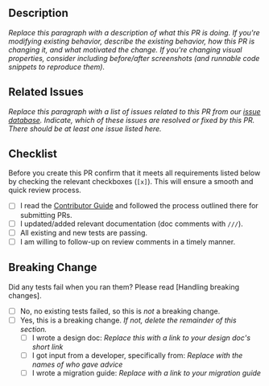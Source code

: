 ## Description

*Replace this paragraph with a description of what this PR is doing. If you're modifying existing behavior, describe the existing behavior, how this PR is changing it, and what motivated the change. If you're changing visual properties, consider including before/after screenshots (and runnable code snippets to reproduce them).*

## Related Issues

*Replace this paragraph with a list of issues related to this PR from our [issue database]. Indicate, which of these issues are resolved or fixed by this PR. There should be at least one issue listed here.*

## Checklist

Before you create this PR confirm that it meets all requirements listed below by checking the relevant checkboxes (`[x]`). This will ensure a smooth and quick review process.

- [ ] I read the [Contributor Guide] and followed the process outlined there for submitting PRs.
- [ ] I updated/added relevant documentation (doc comments with `///`).
- [ ] All existing and new tests are passing.
- [ ] I am willing to follow-up on review comments in a timely manner.

## Breaking Change

Did any tests fail when you ran them? Please read [Handling breaking changes].

- [ ] No, no existing tests failed, so this is *not* a breaking change.
- [ ] Yes, this is a breaking change. *If not, delete the remainder of this section.*
  - [ ] I wrote a design doc: *Replace this with a link to your design doc's short link*
  - [ ] I got input from a developer, specifically from: *Replace with the names of who gave advice*
  - [ ] I wrote a migration guide: *Replace with a link to your migration guide*

<!-- Links -->
[issue database]: https://github.com/MountLocks/mount-app/issues
[Contributor Guide]: https://github.com/MountLocks/mount-app/blob/master/CONTRIBUTING.md
